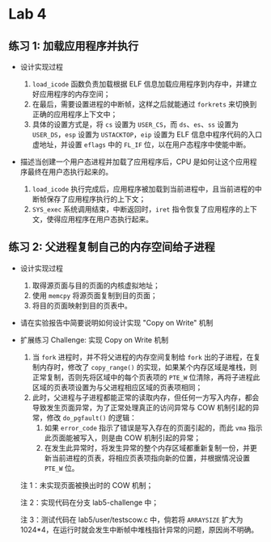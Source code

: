 # Lab 4

## 练习 1: 加载应用程序并执行

* 设计实现过程

    1. `load_icode` 函数负责加载根据 ELF 信息加载应用程序到内存中，并建立好应用程序的内存空间；
    2. 在最后，需要设置进程的中断帧，这样之后就能通过 `forkrets` 来切换到正确的应用程序上下文中；
    3. 具体的设置方式是，将 `cs` 设置为 `USER_CS`，而 `ds`、`es`、`ss` 设置为 `USER_DS`，`esp` 设置为 `USTACKTOP`，`eip` 设置为 ELF 信息中程序代码的入口虚地址，并设置 `eflags` 中的 `FL_IF` 位，以在用户态程序中使能中断。

* 描述当创建一个用户态进程并加载了应用程序后，CPU 是如何让这个应用程序最终在用户态执行起来的。

    1. `load_icode` 执行完成后，应用程序被加载到当前进程中，且当前进程的中断帧保存了应用程序执行的上下文；
    2. `SYS_exec` 系统调用结束，中断返回时，`iret` 指令恢复了应用程序的上下文，使得应用程序在用户态执行起来。

## 练习 2: 父进程复制自己的内存空间给子进程

* 设计实现过程

    1. 取得源页面与目的页面的内核虚拟地址；
    2. 使用 `memcpy` 将源页面复制到目的页面；
    3. 将目的页面映射到目的页表中。

* 请在实验报告中简要说明如何设计实现 "Copy on Write" 机制
* 扩展练习 Challenge: 实现 Copy on Write 机制

    1. 当 `fork` 进程时，并不将父进程的内存空间复制给 `fork` 出的子进程，在复制内存时，修改了 `copy_range()` 的实现，如果某个内存区域是堆栈，则正常复制，否则先将区域中的每个页表项的 `PTE_W` 位清除，再将子进程此区域的页表项设置为与父进程相应区域的页表项相同；
    2. 此时，父进程与子进程都能正常的读取内存，但任何一方写入内存，都会导致发生页面异常，为了正常处理真正的访问异常与 COW 机制引起的异常，修改 `do_pgfault()` 的逻辑：
        1. 如果 `error_code` 指示了错误是写入存在的页面引起的，而此 `vma` 指示此页面能被写入，则是由 COW 机制引起的异常；
        2. 在发生此异常时，将发生异常的整个内存区域都重新复制一份，并更新当前进程的页表，将相应页表项指向新的位置，并根据情况设置 `PTE_W` 位。

    注 1：未实现页面被换出时的 COW 机制；
    
    注 2：实现代码在分支 lab5-challenge 中；
    
    注 3：测试代码在 lab5/user/testscow.c 中，倘若将 `ARRAYSIZE` 扩大为 1024*4，在运行时就会发生中断帧中堆栈指针异常的问题，原因尚不明确。
